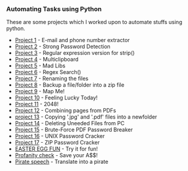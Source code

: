 ### Automating Tasks using Python

These are some projects which I worked upon to automate stuffs using python.

- [Project 1](https://github.com/nitin42/Python-Automation/blob/master/project_1.py)  - E-mail and phone number extractor
- [Project 2](https://github.com/nitin42/Python-Automation/blob/master/project2.py)  - Strong Password Detection
- [Project 3](https://github.com/nitin42/Python-Automation/blob/master/project3.py)  - Regular expression version for strip()
- [Project 4](https://github.com/nitin42/Python-Automation/blob/master/project_4.py)  - Multiclipboard
- [Project 5](https://github.com/nitin42/Python-Automation/blob/master/project5.py) - Mad Libs
- [Project 6](https://github.com/nitin42/Python-Automation/blob/master/projec6.py)  - Regex Search()
- [Project 7](https://github.com/nitin42/Python-Automation/blob/master/project_7.py)  - Renaming the files
- [Project 8](https://github.com/nitin42/Python-Automation/blob/master/project8.py)  - Backup a file/folder into a zip file
- [Project 9](https://github.com/nitin42/Python-Automation/blob/master/project9.py)  - Map Me! 
- [Project 10](https://github.com/nitin42/Python-Automation/blob/master/project10.py) - Feeling Lucky Today!
- [Project 11](https://github.com/nitin42/Python-Automation/blob/master/2048.py) - 2048!
- [Project 12](https://github.com/nitin42/Python-Automation/blob/master/Project12.py) - Combining pages from PDFs
- [project 13](https://github.com/nitin42/Python-Automation/blob/master/project13.py) - Copying '.jpg' and '.pdf' files into a newfolder
- [Project 14](https://github.com/nitin42/Python-Automation/blob/master/project14.py) - Deleting Uneeded Files from PC
- [Project 15](https://github.com/nitin42/Python-Automation/blob/master/project15.py) - Brute-Force PDF Password Breaker
- [Project 16](https://github.com/nitin42/Python-Automation/blob/master/project16.py) - UNIX Password Cracker
- [Project 17](https://github.com/nitin42/Python-Automation/blob/master/project17.py) - ZIP Password Cracker
- [EASTER EGG FUN](https://github.com/nitin42/Python-Automation/blob/master/easter_egg.py) - Try it for fun!
- [Profanity check](https://github.com/nitin42/Python-Automation/blob/master/profanity_editor.py) - Save your A$$!
- [Pirate speech](https://github.com/nitin42/Python-Automation/blob/master/pirate_speech.py) - Translate into a pirate 

